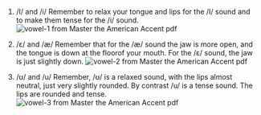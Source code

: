 1. /I/ and /i/
Remember to relax your tongue and lips for the /I/ sound and to make them tense for the /i/ sound.
![vowel-1 from Master the American Accent pdf](https://github.com/zhizouxiao/dots/raw/master/english/accent/vowel/vowel-1.png)  

2. /ɛ/ and /æ/
Remember that for the /æ/ sound the jaw is more open, and the tongue is down at the floorof your mouth. For the /ɛ/ sound, the jaw is just slightly down.
![vowel-2 from Master the American Accent pdf](https://github.com/zhizouxiao/dots/raw/master/english/accent/vowel/vowel-2.png)  

3. /ʊ/ and /u/
Remember, /ʊ/ is a relaxed sound, with the lips almost neutral, just very slightly rounded. By contrast /u/ is a tense sound. The lips are rounded and tense.
![vowel-3 from Master the American Accent pdf](https://github.com/zhizouxiao/dots/raw/master/english/accent/vowel/vowel-3.png)  
